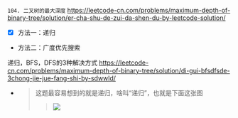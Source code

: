 
`104. 二叉树的最大深度` https://leetcode-cn.com/problems/maximum-depth-of-binary-tree/solution/er-cha-shu-de-zui-da-shen-du-by-leetcode-solution/
- [x] 方法一：递归
- 方法二：广度优先搜索

递归，BFS，DFS的3种解决方式 https://leetcode-cn.com/problems/maximum-depth-of-binary-tree/solution/di-gui-bfsdfsde-3chong-jie-jue-fang-shi-by-sdwwld/
- > 这题最容易想到的就是递归，啥叫“递归”，也就是下面这张图
  >> ![](https://pic.leetcode-cn.com/61776df1e376ee9593d0d5a3c84f57158b1c7562a0a8f802b6f0df37ef5108b5-image.png)

